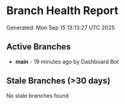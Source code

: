 # Branch Health Report
Generated: Mon Sep 15 13:13:27 UTC 2025

## Active Branches
- **main** - 19 minutes ago by Dashboard Bot

## Stale Branches (>30 days)
No stale branches found

